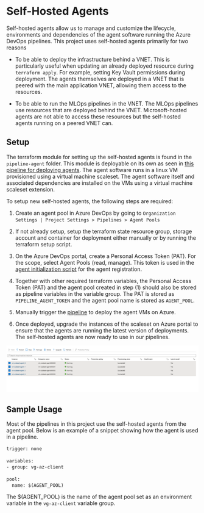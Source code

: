 <!--
Copyright (C) 2023 Siemens AG

SPDX-License-Identifier: MIT
-->

# Self-Hosted Agents
Self-hosted agents allow us to manage and customize the lifecycle, environments and dependencies of the agent software running the Azure DevOps pipelines. This project uses self-hosted agents primarily for two reasons

- To be able to deploy the infrastructure behind a VNET. This is particularly useful when updating an already deployed resource during `terraform apply`. For example, setting Key Vault permissions during deployment. The agents themselves are deployed in a VNET that is peered with the main application VNET, allowing them access to the resources.

- To be able to run the MLOps pipelines in the VNET. The MLOps pipelines use resources that are deployed behind the VNET. Microsoft-hosted agents are not able to access these resources but the self-hosted agents running on a peered VNET can.

## Setup
The terraform module for setting up the self-hosted agents is found in the `pipeline-agent` folder. This module is deployable on its own as seen in [this pipeline for deploying agents](../../devops/pipeline/deploy_pipeline_agents.yml). The agent software runs in a linux VM provisioned using a virtual machine scaleset. The agent software itself and associated dependencies are installed on the VMs using a virtual machine scaleset extension.

To setup new self-hosted agents, the following steps are required:

1) Create an agent pool in Azure DevOps by going to `Organization Settings | Project Settings > Pipelines > Agent Pools`

2) If not already setup, setup the terraform state resource group, storage account and container for deployment either manually or by running the terraform setup script.

3) On the Azure DevOps portal, create a Personal Access Token (PAT). For the scope, select Agent Pools (read, manage). This token is used in the [agent initialization script](../../scripts/agent-init.sh) for the agent registration.

4) Together with other required terraform variables, the Personal Access Token (PAT) and the agent pool created in step (1) should also be stored as pipeline variables in the variable group. The PAT is stored as `PIPELINE_AGENT_TOKEN` and the agent pool name is stored as `AGENT_POOL`.

5) Manually trigger the [pipeline](../../devops/pipeline/deploy_pipeline_agents.yml) to deploy the agent VMs on Azure.

6) Once deployed, upgrade the instances of the scaleset on Azure portal to ensure that the agents are running the latest version of deployments. The self-hosted agents are now ready to use in our pipelines.

![VM Scaleset](./images/scaleset_instances.png)


## Sample Usage
Most of the pipelines in this project use the self-hosted agents from the agent pool. Below is an example of a snippet showing how the agent is used in a pipeline.

```
trigger: none

variables:
- group: vg-az-client

pool:
  name: $(AGENT_POOL)
```

The $(AGENT_POOL) is the name of the agent pool set as an environment variable in the `vg-az-client` variable group.
